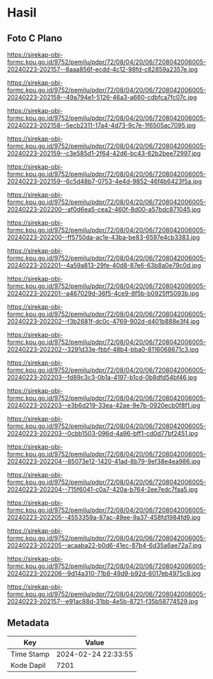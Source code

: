 # Hasil

## Foto C Plano

https://sirekap-obj-formc.kpu.go.id/9752/pemilu/pdpr/72/08/04/20/06/7208042006005-20240223-202157--8aaa856f-ecdd-4c12-98fd-c82859a2357e.jpg

https://sirekap-obj-formc.kpu.go.id/9752/pemilu/pdpr/72/08/04/20/06/7208042006005-20240223-202158--49a794e1-5126-46a3-a660-cdbfca7fc07c.jpg

https://sirekap-obj-formc.kpu.go.id/9752/pemilu/pdpr/72/08/04/20/06/7208042006005-20240223-202158--5ecb2311-17a4-4d73-9c7e-1f6505ac7095.jpg

https://sirekap-obj-formc.kpu.go.id/9752/pemilu/pdpr/72/08/04/20/06/7208042006005-20240223-202159--c3e585d1-2f64-42d6-bc43-62b2bee72997.jpg

https://sirekap-obj-formc.kpu.go.id/9752/pemilu/pdpr/72/08/04/20/06/7208042006005-20240223-202159--6c5d48b7-0753-4e4d-9852-46f4b6423f5a.jpg

https://sirekap-obj-formc.kpu.go.id/9752/pemilu/pdpr/72/08/04/20/06/7208042006005-20240223-202200--af0d6ea5-cea2-460f-8d00-a57bdc871045.jpg

https://sirekap-obj-formc.kpu.go.id/9752/pemilu/pdpr/72/08/04/20/06/7208042006005-20240223-202200--ff5750da-ac1e-43ba-be83-6597e4cb3383.jpg

https://sirekap-obj-formc.kpu.go.id/9752/pemilu/pdpr/72/08/04/20/06/7208042006005-20240223-202201--4a59a813-29fe-40d8-87e6-63b8a0e79c0d.jpg

https://sirekap-obj-formc.kpu.go.id/9752/pemilu/pdpr/72/08/04/20/06/7208042006005-20240223-202201--a467029d-36f5-4ce9-8f5b-b0925ff5093b.jpg

https://sirekap-obj-formc.kpu.go.id/9752/pemilu/pdpr/72/08/04/20/06/7208042006005-20240223-202202--f3b2681f-dc0c-4769-902d-d401b888e3f4.jpg

https://sirekap-obj-formc.kpu.go.id/9752/pemilu/pdpr/72/08/04/20/06/7208042006005-20240223-202202--3291d33e-fbbf-48b4-bba0-8116068671c3.jpg

https://sirekap-obj-formc.kpu.go.id/9752/pemilu/pdpr/72/08/04/20/06/7208042006005-20240223-202203--fd89c3c3-0b1a-4197-b1cd-0b8dfd54bf46.jpg

https://sirekap-obj-formc.kpu.go.id/9752/pemilu/pdpr/72/08/04/20/06/7208042006005-20240223-202203--e3b6d219-33ea-42ae-9e7b-0920ecb0f8f1.jpg

https://sirekap-obj-formc.kpu.go.id/9752/pemilu/pdpr/72/08/04/20/06/7208042006005-20240223-202203--0cbb1503-096d-4a96-bff1-cd0d77bf2451.jpg

https://sirekap-obj-formc.kpu.go.id/9752/pemilu/pdpr/72/08/04/20/06/7208042006005-20240223-202204--85073e12-1420-41ad-8b79-9ef38e4ea986.jpg

https://sirekap-obj-formc.kpu.go.id/9752/pemilu/pdpr/72/08/04/20/06/7208042006005-20240223-202204--715f6041-c0a7-420a-b764-2ee7edc7faa5.jpg

https://sirekap-obj-formc.kpu.go.id/9752/pemilu/pdpr/72/08/04/20/06/7208042006005-20240223-202205--4553359a-87ac-49ee-9a37-458fd1984fd9.jpg

https://sirekap-obj-formc.kpu.go.id/9752/pemilu/pdpr/72/08/04/20/06/7208042006005-20240223-202205--acaaba22-b0d6-41ec-87b4-6d35a6ae72a7.jpg

https://sirekap-obj-formc.kpu.go.id/9752/pemilu/pdpr/72/08/04/20/06/7208042006005-20240223-202206--9d14a310-71b8-49d9-b92d-6017eb4975c8.jpg

https://sirekap-obj-formc.kpu.go.id/9752/pemilu/pdpr/72/08/04/20/06/7208042006005-20240223-202157--e91ac88d-31bb-4e5b-8721-f35b58774529.jpg


## Metadata

| Key        | Value               |
| ---------- | ------------------- |
| Time Stamp | 2024-02-24 22:33:55 |
| Kode Dapil | 7201                |



